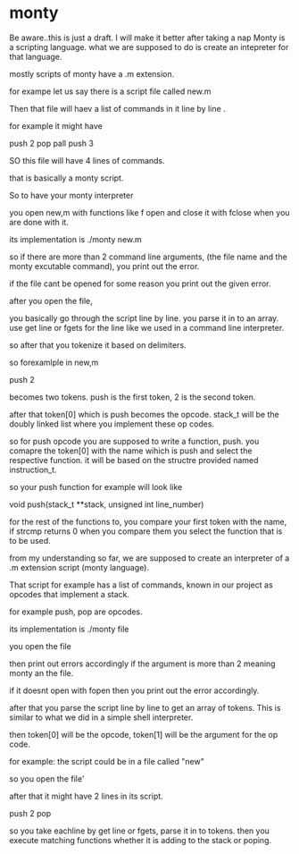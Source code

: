 # monty

Be aware..this is just a draft. I will make it better after taking a nap
Monty is a scripting language. what we are supposed to do is create an intepreter for that language.

mostly scripts of monty have a .m extension. 

for exampe let us say there is a script file called new.m

Then that file will haev a list of commands in it line by line .

for example it might have 


push 2
pop
pall
push 3


SO this file will have 4 lines of commands.

that is basically a monty script.


So to have your monty interpreter

you open new,m with functions like f open and close it with fclose when you are done with it.

its implementation is ./monty new.m

so if there are more than 2 command line arguments, (the file name and the monty excutable command), you print out the error.

if the file cant be opened for some reason you print out the given error.

after you open the file,

you basically go through the script line by line. you parse it in to an array.
use get line or fgets for the line like we used in a command line interpreter.

so after that you tokenize it based on delimiters. 

so forexamlple in new,m

push 2 

becomes two tokens. push is the first token, 2 is the second token.

after that token[0] which is  push becomes the opcode. stack_t will be the doubly linked list where you implement these op codes.

so for push opcode you are supposed to write a function, push. you comapre the token[0] with the name wihich is push and select the respective function.  it will be based on the structre provided named 
instruction_t.

so your push function for example 
will look like 

void push(stack_t **stack, unsigned int line_number)

for the rest of the functions to, you compare your first token with the name, if strcmp returns 0 when you compare them you select the function that is to be used.

from my understanding so far, we are supposed to create an interpreter of a .m extension script (monty language).

That script for example has a list of commands, known in our project as opcodes that implement a stack.

for example push, pop are opcodes. 

its implementation is ./monty file

you open the file

then print out errors accordingly if the argument is more than 2 meaning monty an the file. 

if it doesnt open with fopen then you print out the error accordingly.

after that you parse the script line by line to get an array of tokens. This is similar to what we did in a simple shell interpreter.

then token[0] will be the opcode, token[1] will be the argument for the op code.

for example: the script could be in a file called "new"

so you open the file'

after that it might have 2 lines in its script.

push 2
pop

so you take eachline by get line or fgets, parse it in to tokens. then you execute matching functions whether it is adding to the stack or poping.
